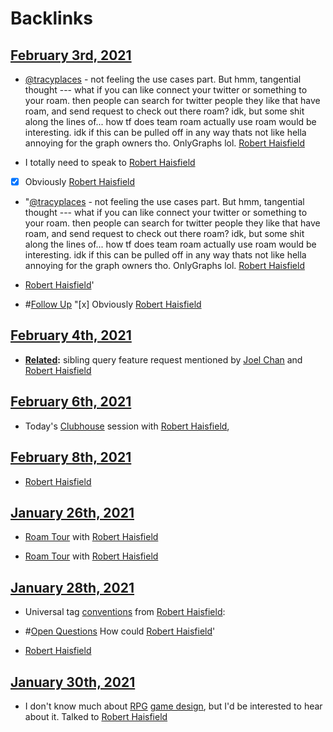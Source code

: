 
# Backlinks
## [February 3rd, 2021](<February 3rd, 2021.md>)
- [@tracyplaces](https://twitter.com/tracyplaces) - not feeling the use cases part. But hmm, tangential thought --- what if you can like connect your twitter or something to your roam. then people can search for twitter people they like that have roam, and send request to check out there roam? idk, but some shit along the lines of... how tf does team roam actually use roam would be interesting. idk if this can be pulled off in any way thats not like hella annoying for the graph owners tho. OnlyGraphs lol. [Robert Haisfield](<Robert Haisfield.md>)

- I totally need to speak to [Robert Haisfield](<Robert Haisfield.md>)

- [x] Obviously [Robert Haisfield](<Robert Haisfield.md>)

- "[@tracyplaces](https://twitter.com/tracyplaces) - not feeling the use cases part. But hmm, tangential thought --- what if you can like connect your twitter or something to your roam. then people can search for twitter people they like that have roam, and send request to check out there roam? idk, but some shit along the lines of... how tf does team roam actually use roam would be interesting. idk if this can be pulled off in any way thats not like hella annoying for the graph owners tho. OnlyGraphs lol. [Robert Haisfield](<Robert Haisfield.md>)

- [Robert Haisfield](<Robert Haisfield.md>)'

- #[Follow Up](<Follow Up.md>) "[x] Obviously [Robert Haisfield](<Robert Haisfield.md>)

## [February 4th, 2021](<February 4th, 2021.md>)
- **[Related](<Related.md>):** sibling query feature request mentioned by [Joel Chan](<Joel Chan.md>) and [Robert Haisfield](<Robert Haisfield.md>)

## [February 6th, 2021](<February 6th, 2021.md>)
- Today's [Clubhouse](<Clubhouse.md>) session with [Robert Haisfield](<Robert Haisfield.md>),

## [February 8th, 2021](<February 8th, 2021.md>)
- [Robert Haisfield](<Robert Haisfield.md>)

## [January 26th, 2021](<January 26th, 2021.md>)
- [Roam Tour](<Roam Tour.md>) with [Robert Haisfield](<Robert Haisfield.md>)

- [Roam Tour](<Roam Tour.md>) with [Robert Haisfield](<Robert Haisfield.md>)

## [January 28th, 2021](<January 28th, 2021.md>)
- Universal tag [conventions](<conventions.md>) from [Robert Haisfield](<Robert Haisfield.md>):

- #[Open Questions](<Open Questions.md>) How could [Robert Haisfield](<Robert Haisfield.md>)'

- [Robert Haisfield](<Robert Haisfield.md>)

## [January 30th, 2021](<January 30th, 2021.md>)
- I don't know much about [RPG](<RPG.md>) [game design](<game design.md>), but I'd be interested to hear about it. Talked to [Robert Haisfield](<Robert Haisfield.md>)

